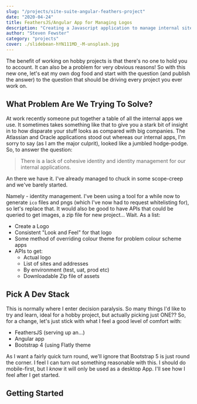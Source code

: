 ```yaml
---
slug: "/projects/site-suite-angular-feathers-project"
date: "2020-04-24"
title: FeathersJS/Angular App for Managing Logos
description: "Creating a Javascript application to manage internal sites and provide a consistent set of logos"
author: "Steven Fewster"
category: "projects"
cover: ./slidebean-hYN111MD_-M-unsplash.jpg
---
```


The benefit of working on hobby projects is that there's no one to hold you to account.  It can also be a problem for very obvious reasons!  So with this new one, let's eat my own dog food and start with the question (and publish the answer) to the question that should be driving every project you ever work on.

## What Problem Are We Trying To Solve?

At work recently someone put together a table of all the internal apps we use.  It sometimes takes something like that to give you a stark bit of insight in to how disparate your stuff looks as compared with big companies.  The Atlassian and Oracle applications stood out whereas our internal apps, I'm sorry to say (as I am the major culprit), looked like a jumbled hodge-podge.  So, to answer the question:

> There is a lack of cohesive identity and identity management for our internal applications.

An there we have it.  I've already managed to chuck in some scope-creep and we've barely started.

Namely - identity management. I've been using a tool for a while now to generate `ico` files and pngs (which I've now had to request whitelisting for), so let's replace that.  It would also be good to have APIs that could be queried to get images, a zip file for new project... Wait. As a list:

* Create a Logo
* Consistent "Look and Feel" for that logo
* Some method of overriding colour theme for problem colour scheme apps
* APIs to get:
    * Actual logo
    * List of sites and addresses
    * By environment (test, uat, prod etc)
    * Downloadable Zip file of assets

## Pick A Dev Stack

This is normally where I enter decision paralysis.  So many things I'd like to try and learn, ideal for a hobby project, but actually picking just ONE?? So, for a change, let's just stick with what I feel a good level of comfort with:

* FeathersJS (serving up an...)
* Angular app
* Bootstrap 4 (using Flatly theme

As I want a fairly quick turn round, we'll ignore that Bootstrap 5 is just round the corner.  I feel I can turn out something reasonable with this. I should do mobile-first, but I *know* it will only be used as a desktop App.  I'll see how I feel after I get started.

## Getting Started


